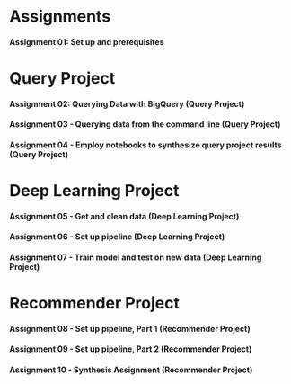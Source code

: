 # Assignments

#### Assignment 01: Set up and prerequisites

# Query Project
#### Assignment 02: Querying Data with BigQuery (Query Project)
#### Assignment 03 - Querying data from the command line (Query Project)
#### Assignment 04 - Employ notebooks to synthesize query project results (Query Project)


# Deep Learning Project
#### Assignment 05 - Get and clean data (Deep Learning Project)
#### Assignment 06 - Set up pipeline (Deep Learning Project)
#### Assignment 07 - Train model and test on new data (Deep Learning Project)


# Recommender Project
#### Assignment 08 - Set up pipeline, Part 1 (Recommender Project)
#### Assignment 09 - Set up pipeline, Part 2 (Recommender Project)
#### Assignment 10 - Synthesis Assignment (Recommender Project)


